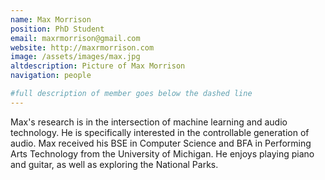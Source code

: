 ```yaml
---
name: Max Morrison
position: PhD Student
email: maxrmorrison@gmail.com
website: http://maxrmorrison.com
image: /assets/images/max.jpg
altdescription: Picture of Max Morrison
navigation: people

#full description of member goes below the dashed line
---
```

Max's research is in the intersection of machine learning and audio technology. He is specifically interested in the controllable generation of audio. Max received his BSE in Computer Science and BFA in Performing Arts Technology from the University of Michigan. He enjoys playing piano and guitar, as well as exploring the National Parks.
